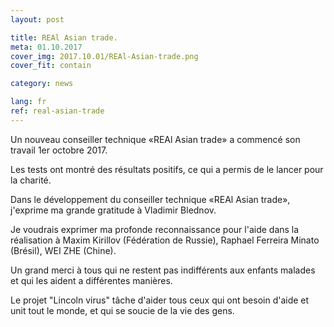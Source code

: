 ```yaml
---
layout: post

title: REAl Asian trade.
meta: 01.10.2017
cover_img: 2017.10.01/REAl-Asian-trade.png
cover_fit: contain

category: news

lang: fr
ref: real-asian-trade
---
```


Un nouveau conseiller technique «REAl Asian trade» a commencé son travail 1er octobre 2017.

Les tests ont montré des résultats positifs, ce qui a permis de le lancer pour la charité.

Dans le développement du conseiller technique «REAl Asian trade», j'exprime ma grande gratitude à Vladimir Blednov.

Je voudrais exprimer ma profonde reconnaissance pour l'aide dans la réalisation à Maxim Kirillov (Fédération de Russie), Raphael Ferreira Minato (Brésil), WEI ZHE (Chine).

Un grand merci à tous qui ne  restent pas indifférents aux enfants malades et qui les aident a différentes manières.

Le projet "Lincoln virus" tâche d'aider tous ceux qui ont besoin d'aide et unit tout le monde, et qui se soucie de la vie des gens.



